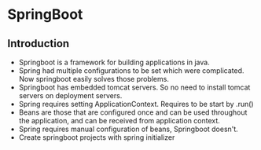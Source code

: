 # SpringBoot

## Introduction

- Springboot is a framework for building applications in java.
- Spring had multiple configurations to be set which were complicated. Now springboot easily solves those problems.
- Springboot has embedded tomcat servers. So no need to install tomcat servers on deployment servers.
- Spring requires setting ApplicationContext. Requires to be start by .run()
- Beans are those that are configured once and can be used throughout the application, and can be received from application context.
- Spring requires manual configuration of beans, Springboot doesn't.
- Create springboot projects with spring initializer
